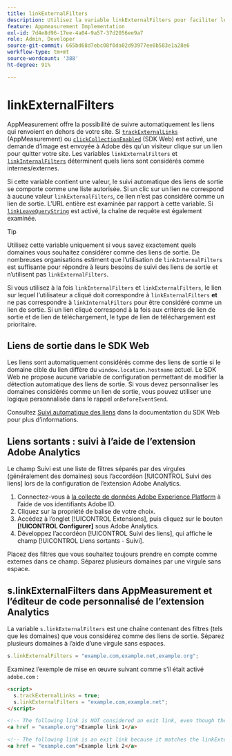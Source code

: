 ```yaml
---
title: linkExternalFilters
description: Utilisez la variable linkExternalFilters pour faciliter le suivi automatique des liens de sortie.
feature: Appmeasurement Implementation
exl-id: 7d4e8d96-17ee-4a04-9a57-37d2056ee9a7
role: Admin, Developer
source-git-commit: 665bd68d7ebc08f0da02d93977ee0b583e1a28e6
workflow-type: tm+mt
source-wordcount: '388'
ht-degree: 91%

---
```


# linkExternalFilters

AppMeasurement offre la possibilité de suivre automatiquement les liens qui renvoient en dehors de votre site. Si [`trackExternalLinks`](trackexternallinks.md) (AppMeasurement) ou [`clickCollectionEnabled`](trackexternallinks.md) (SDK Web) est activé, une demande d’image est envoyée à Adobe dès qu’un visiteur clique sur un lien pour quitter votre site. Les variables `linkExternalFilters` et [`linkInternalFilters`](linkinternalfilters.md) déterminent quels liens sont considérés comme internes/externes.

Si cette variable contient une valeur, le suivi automatique des liens de sortie se comporte comme une liste autorisée. Si un clic sur un lien ne correspond à aucune valeur `linkExternalFilters`, ce lien n’est pas considéré comme un lien de sortie. L’URL entière est examinée par rapport à cette variable. Si [`linkLeaveQueryString`](linkleavequerystring.md) est activé, la chaîne de requête est également examinée.

>[!TIP]
>
>Utilisez cette variable uniquement si vous savez exactement quels domaines vous souhaitez considérer comme des liens de sortie. De nombreuses organisations estiment que l’utilisation de `linkInternalFilters` est suffisante pour répondre à leurs besoins de suivi des liens de sortie et n’utilisent pas `linkExternalFilters`.

Si vous utilisez à la fois `linkInternalFilters` et `linkExternalFilters`, le lien sur lequel l’utilisateur a cliqué doit correspondre à `linkExternalFilters` **et** ne pas correspondre à `linkInternalFilters` pour être considéré comme un lien de sortie. Si un lien cliqué correspond à la fois aux critères de lien de sortie et de lien de téléchargement, le type de lien de téléchargement est prioritaire.

## Liens de sortie dans le SDK Web

Les liens sont automatiquement considérés comme des liens de sortie si le domaine cible du lien diffère du `window.location.hostname` actuel. Le SDK Web ne propose aucune variable de configuration permettant de modifier la détection automatique des liens de sortie. Si vous devez personnaliser les domaines considérés comme un lien de sortie, vous pouvez utiliser une logique personnalisée dans le rappel `onBeforeEventSend`.

Consultez [Suivi automatique des liens](https://experienceleague.adobe.com/docs/experience-platform/edge/data-collection/track-links.html?lang=fr#automaticLinkTracking) dans la documentation du SDK Web pour plus d’informations.

## Liens sortants : suivi à l’aide de l’extension Adobe Analytics

Le champ Suivi est une liste de filtres séparés par des virgules (généralement des domaines) sous l’accordéon [!UICONTROL Suivi des liens] lors de la configuration de l’extension Adobe Analytics.

1. Connectez-vous à [la collecte de données Adobe Experience Platform](https://experience.adobe.com/data-collection) à l’aide de vos identifiants Adobe ID.
2. Cliquez sur la propriété de balise de votre choix.
3. Accédez à l’onglet [!UICONTROL Extensions], puis cliquez sur le bouton **[!UICONTROL Configurer]** sous Adobe Analytics.
4. Développez l’accordéon [!UICONTROL Suivi des liens], qui affiche le champ [!UICONTROL Liens sortants - Suivi].

Placez des filtres que vous souhaitez toujours prendre en compte comme externes dans ce champ. Séparez plusieurs domaines par une virgule sans espace.

## s.linkExternalFilters dans AppMeasurement et l’éditeur de code personnalisé de l’extension Analytics

La variable `s.linkExternalFilters` est une chaîne contenant des filtres (tels que les domaines) que vous considérez comme des liens de sortie. Séparez plusieurs domaines à l’aide d’une virgule sans espaces.

```js
s.linkExternalFilters = "example.com,example.net,example.org";
```

Examinez l’exemple de mise en œuvre suivant comme s’il était activé `adobe.com` :

```html
<script>
  s.trackExternalLinks = true;
  s.linkExternalFilters = "example.com,example.net";
</script>

<!-- The following link is NOT considered an exit link, even though the link is outside adobe.com -->
<a href = "example.org">Example link 1</a>

<!-- The following link is an exit link because it matches the linkExternalFilters allowlist -->
<a href = "example.com">Example link 2</a>
```
